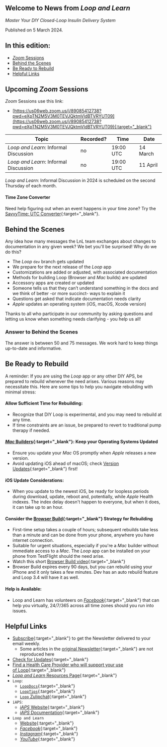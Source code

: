 ## Welcome to News from&nbsp;_<span translate="no">Loop and Learn</span>_

_Master Your DIY Closed-Loop Insulin Delivery System_

Published on 5 March 2024.

## In this edition:

* [*Zoom* Sessions](#upcoming-zoom-sessions)
* [Behind the Scenes](#behind-the-scenes)
* [Be Ready to Rebuild](#be-ready-to-rebuild)
* [Helpful Links](#helpful-links)

## Upcoming *Zoom* Sessions

*Zoom* Sessions use this link:

* [https://us06web.zoom.us/j/89085412738?pwd=eXpTN2M5V3M0TEVJQktmVldBTVRYUT09](https://us06web.zoom.us/j/89085412738?pwd=eXpTN2M5V3M0TEVJQktmVldBTVRYUT09){:target="_blank"}

| Topic | Recorded? | Time | Date |
| - | - | - | - |
| _<span translate="no">Loop and Learn</span>_: Informal Discussion | no | 19:00 UTC | 14 March |
| _<span translate="no">Loop and Learn</span>_: Informal Discussion | no | 19:00 UTC | 11 April |

_<span translate="no">Loop and Learn</span>_: Informal Discussion in 2024 is scheduled on the second Thursday of each month.

#### Time Zone Converter

Need help figuring out when an event happens in your time zone? Try the [SavvyTime: UTC Converter](https://savvytime.com/converter/utc){:target="_blank"}.

## Behind the Scenes

Any idea how many messages the LnL team exchanges about changes to documentation in any given week? We bet you'll be surprised! Why do we do this? 

* The *Loop* `dev` branch gets updated
* We prepare for the next release of the *Loop* app
* Customizations are added or adjusted, with associated documentation
* Methods for building Loop (Browser and *Mac* builds) are updated
* Accessory apps are created or updated
* Someone tells us that they can’t understand something in the docs and we think of better -or more succinct- ways to explain it
* Questions get asked that indicate documentation needs clarity
* *Apple* updates an operating system (iOS, macOS, Xcode version)

Thanks to all who participate in our community by asking questions and letting us know when something needs clarifying - you help us all!

### Answer to Behind the Scenes

The answer is between 50 and 75 messages. We work hard to keep things up-to-date and informative.

## Be Ready to Rebuild

A reminder: If you are using the *Loop* app or any other DIY APS, be prepared to rebuild whenever the need arises. Various reasons may necessitate this. Here are some tips to help you navigate rebuilding with minimal stress:

#### Allow Sufficient Time for Rebuilding:

* Recognize that DIY Loop is experimental, and you may need to rebuild at any time.
* If time constraints are an issue, be prepared to revert to traditional pump therapy if needed.

#### [*Mac* Builders](https://loopkit.github.io/loopdocs/build/overview/){:target="_blank"}: Keep your Operating Systems Updated

* Ensure you update your *Mac* OS promptly when *Apple* releases a new version.
* Avoid updating iOS ahead of macOS; check [Version Updates](https://www.loopandlearn.org/version-updates/){:target="_blank"} first!

#### iOS Update Considerations:

* When you update to the newest iOS, be ready for loopless periods during download, update, reboot and, potentially, while *Apple* Health indexes. The index delay doesn't happen to everyone, but when it does, it can take up to an hour.

#### Consider the [Browser Build](https://loopkit.github.io/loopdocs/gh-actions/gh-overview/){:target="_blank"} Strategy for Rebuilding

* First-time setup takes a couple of hours; subsequent rebuilds take less than a minute and can be done from your phone, anywhere you have internet connection.
* Suitable for urgent situations, especially if you're a *Mac* builder without immediate access to a *Mac*. The *Loop* app can be installed on your phone from TestFlight should the need arise.
* Watch this short [Browser Build video](https://www.youtube.com/watch?v=0ipTsiqbbrQ){:target="_blank"}
* Browser Build expires every 90 days, but you can rebuild using your iPhone and it only takes a few minutes. Dev has an auto rebuild feature and Loop 3.4 will have it as well.

#### Help is Available:

* Loop and Learn has volunteers on [*Facebook*](https://www.facebook.com/groups/LOOPandLEARN){:target="_blank"} that can help you virtually, 24/7/365 across all time zones should you run into issues.

## Helpful Links

* [Subscribe](https://www.loopandlearn.org/newsletter-signup/){:target="_blank"} to get the Newsletter delivered to your email weekly.
    * Some articles in the [original Newsletter](https://www.loopandlearn.org/2022/10/19/loop-and-learn-newsletter/){:target="_blank"} are not reproduced here
* [Check for Updates](https://www.loopandlearn.org/version-updates/){:target="_blank"}
* [Find a Health Care Provider who will support your use of&nbsp;<span translate="no">Loop</span>](https://www.loopandlearn.org/hcp-recommendations/){:target="_blank"}
* [_<span translate="no">Loop and Learn</span>_&nbsp;Resources Page](https://www.loopandlearn.org/resources/){:target="_blank"}
* <code>Loop</code>:
    * [`LoopDocs`](https://loopkit.github.io/loopdocs/){:target="_blank"}
    * [`LoopTips`](https://loopkit.github.io/looptips/){:target="_blank"}
    * [`Loop` Zulipchat](https://loop.zulipchat.com/){:target="_blank"}
* <code>iAPS</code>:
    * [*iAPS* Website](https://www.iaps-app.org/){:target="_blank"}
    * [*iAPS* Documentation](http://iapsdocs.org/){:target="_blank"}
* <code>Loop and Learn</code>
    * [Website](https://www.loopandlearn.org/){:target="_blank"}
    * [*Facebook*](https://www.facebook.com/groups/LOOPandLEARN){:target="_blank"}
    * [*Instagram*](https://www.instagram.com/loopandlearn/){:target="_blank"}
    * [*YouTube*](https://www.youtube.com/c/loopandlearn){:target="_blank"}
